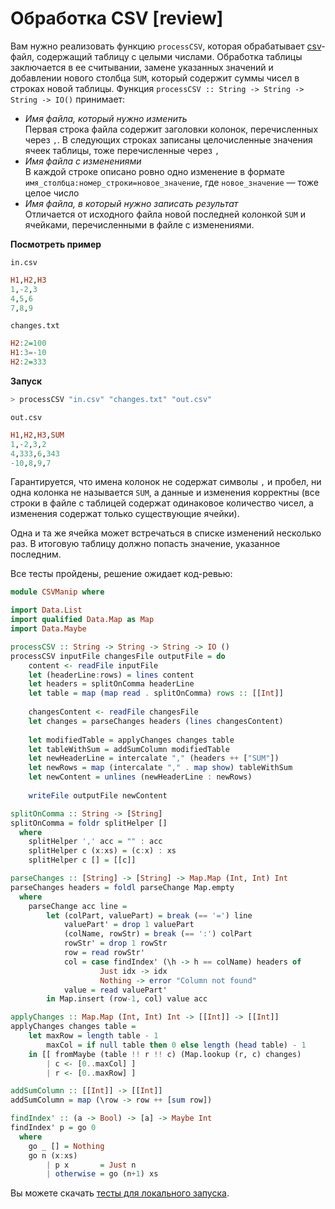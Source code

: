# Обработка CSV [review]

Вам нужно реализовать функцию `processCSV`, которая обрабатывает [csv](https://ru.wikipedia.org/wiki/CSV)-файл, содержащий таблицу с целыми числами. Обработка таблицы заключается в ее считывании, замене указанных значений и добавлении нового столбца `SUM`, который содержит суммы чисел в строках новой таблицы. Функция `processCSV :: String -> String -> String -> IO()` принимает:
- *Имя файла, который нужно изменить* <br> Первая строка файла содержит заголовки колонок, перечисленных через `,`. В следующих строках записаны целочисленные значения ячеек таблицы, тоже перечисленные через `,`
- *Имя файла с изменениями* <br> В каждой строке описано ровно одно изменение в формате `имя_столбца:номер_строки=новое_значение`, где `новое_значение` — тоже целое число
- *Имя файла, в который нужно записать результат* <br> Отличается от исходного файла новой последней колонкой `SUM` и ячейками, перечисленными в файле с изменениями.


**Посмотреть пример**

`in.csv`

```hs
H1,H2,H3
1,-2,3
4,5,6
7,8,9
```

`changes.txt`

```hs
H2:2=100
H1:3=-10
H2:2=333
```

**Запуск**

```hs
> processCSV "in.csv" "changes.txt" "out.csv"
```

`out.csv`

```hs
H1,H2,H3,SUM
1,-2,3,2
4,333,6,343
-10,8,9,7
```

Гарантируется, что имена колонок не содержат символы `,` и пробел, ни одна колонка не называется `SUM`, а данные и изменения корректны (все строки в файле с таблицей содержат одинаковое количество чисел, а изменения содержат только существующие ячейки).

Одна и та же ячейка может встречаться в списке изменений несколько раз. В итоговую таблицу должно попасть значение, указанное последним.


Все тесты пройдены, решение ожидает код-ревью:
```hs
module CSVManip where

import Data.List
import qualified Data.Map as Map
import Data.Maybe

processCSV :: String -> String -> String -> IO ()
processCSV inputFile changesFile outputFile = do
    content <- readFile inputFile
    let (headerLine:rows) = lines content
    let headers = splitOnComma headerLine
    let table = map (map read . splitOnComma) rows :: [[Int]]
    
    changesContent <- readFile changesFile
    let changes = parseChanges headers (lines changesContent)
    
    let modifiedTable = applyChanges changes table
    let tableWithSum = addSumColumn modifiedTable
    let newHeaderLine = intercalate "," (headers ++ ["SUM"])
    let newRows = map (intercalate "," . map show) tableWithSum
    let newContent = unlines (newHeaderLine : newRows)
    
    writeFile outputFile newContent

splitOnComma :: String -> [String]
splitOnComma = foldr splitHelper []
  where
    splitHelper ',' acc = "" : acc
    splitHelper c (x:xs) = (c:x) : xs
    splitHelper c [] = [[c]]

parseChanges :: [String] -> [String] -> Map.Map (Int, Int) Int
parseChanges headers = foldl parseChange Map.empty
  where
    parseChange acc line =
        let (colPart, valuePart) = break (== '=') line
            valuePart' = drop 1 valuePart
            (colName, rowStr) = break (== ':') colPart
            rowStr' = drop 1 rowStr
            row = read rowStr'
            col = case findIndex' (\h -> h == colName) headers of
                    Just idx -> idx
                    Nothing -> error "Column not found"
            value = read valuePart'
        in Map.insert (row-1, col) value acc

applyChanges :: Map.Map (Int, Int) Int -> [[Int]] -> [[Int]]
applyChanges changes table =
    let maxRow = length table - 1
        maxCol = if null table then 0 else length (head table) - 1
    in [[ fromMaybe (table !! r !! c) (Map.lookup (r, c) changes)
        | c <- [0..maxCol] ]
        | r <- [0..maxRow] ]

addSumColumn :: [[Int]] -> [[Int]]
addSumColumn = map (\row -> row ++ [sum row])

findIndex' :: (a -> Bool) -> [a] -> Maybe Int
findIndex' p = go 0
  where
    go _ [] = Nothing
    go n (x:xs)
        | p x       = Just n
        | otherwise = go (n+1) xs
```

Вы можете скачать [тесты для локального запуска](CSVManip.zip).
